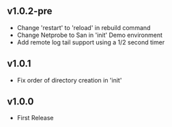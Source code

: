 ## v1.0.2-pre

* Change 'restart' to 'reload' in rebuild command
* Change Netprobe to San in 'init' Demo environment
* Add remote log tail support using a 1/2 second timer

## v1.0.1

* Fix order of directory creation in 'init'

## v1.0.0

* First Release